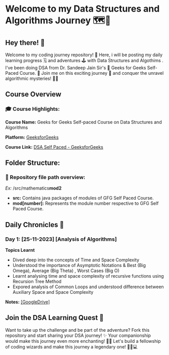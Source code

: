 # Welcome to my Data Structures and Algorithms Journey 🗺️🚀

## Hey there! 👋


Welcome to my coding journey repository! 🤗 Here, i will be posting my daily learning progress 🗓️ and adventures 🕹️ with Data Structures and Algothims . I've been doing DSA from Dr. Sandeep Jain Sir's 🛐 Geeks for Geeks Self-Paced Course. 💙 Join me on this exciting journey 🗾 and conquer the unravel algorithmic mysteries! 🙌🏻

## Course Overview
### 🎓 Course Highlights:
**Course Name:** Geeks for Geeks Self-paced Course on Data Structures and Algorithms

**Platform:** [GeeksforGeeks](https://www.geeksforgeeks.org)

**Course Link:**  [DSA Self Paced - GeeksforGeeks](https://www.geeksforgeeks.org/courses/dsa-self-paced)

## Folder Structure:
### 📁 Repository file path overview:
*Ex:* /src/mathematics**mod2**
- **src:** Contains java packages of modules of GFG Self Paced Course.
- **mod[number]:** Represents the module number respective to GFG Self Paced Course.

## Daily Chronicles 📖
### Day 1: [25-11-2023] [Analysis of Algorithms]
**Topics Learnt**
- Dived deep into the concepts of Time and Space Complexity
- Understood the importance of Asymptotic Notations & Best (Big Omega), Average (Big Theta) , Worst Cases (Big O)
- Learnt analysing time and space complexity of recursive functions using Recursion Tree Method
- Expored analysis of Common Loops and understood difference between Auxiliary Space and Space Complexity
  
**Notes:** [[GoogleDrive]](https://drive.google.com/file/d/1cBAbMRAD-FfJev1gSnIPqjF3904gHo-Z/view?usp=sharing)

## Join the DSA Learning Quest 🌟
Want to take up the challenge and be part of the adventure? Fork this repository and start sharing your DSA journey! ✨  Your companionship would make this journey even more enchanting! 🚀✨ Let's build a fellowship of coding wizards and make this journey a legendary one! 🧙‍♀️💻


